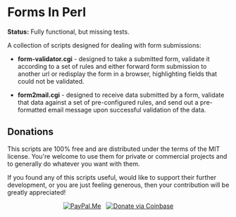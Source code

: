 Forms In Perl
=============

**Status:** Fully functional, but missing tests.

A collection of scripts designed for dealing with form submissions:

  - **form-validator.cgi** - designed to take a submitted form, validate it according to a set of rules and either forward form submission to another url or redisplay the form in a browser, highlighting fields that could not be validated.

  - **form2mail.cgi** - designed to receive data submitted by a form, validate that data against a set of pre-configured rules, and send out a pre-formatted email message upon successful validation of the data.

Donations
---------

This scripts are 100% free and are distributed under the terms of the MIT license. You're welcome to use them for private or commercial projects and to generally do whatever you want with them.

If you found any of this scripts useful, would like to support their further development, or you are just feeling generous, then your contribution will be greatly appreciated!

<p align="center">
  <a href="https://paypal.me/UmkaDK"><img src="https://img.shields.io/badge/paypal-me-blue.svg?colorB=0070ba&logo=paypal" alt="PayPal.Me"></a>
  &nbsp;
  <a href="https://commerce.coinbase.com/checkout/ac5b8ebf-0d36-409b-afb0-c664e82baa47"><img src="https://img.shields.io/badge/coinbase-donate-gold.svg?colorB=ff8e00&logo=bitcoin" alt="Donate via Coinbase"></a>
</p>
